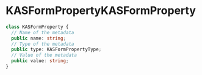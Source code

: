 # <a name="kasformproperty"></a><span data-ttu-id="5b3e8-101">KASFormProperty</span><span class="sxs-lookup"><span data-stu-id="5b3e8-101">KASFormProperty</span></span>
```typescript
class KASFormProperty {
  // Name of the metadata
  public name: string;
  // Type of the metadata
  public type: KASFormPropertyType;
  // Value of the metadata
  public value: string;
}
```
